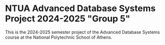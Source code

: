 # NTUA Advanced Database Systems Project 2024-2025 "Group 5"

This is the 2024-2025 semester project of the Advanced Database Systems course at the National Polytechnic School of Athens.
